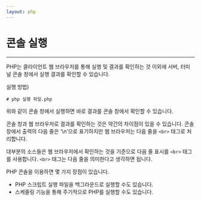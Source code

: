 ```yaml
---
layout: php
---
```


# 콘솔 실행
---
PHP는 클라이언트 웹 브라우저를 통해 실행 및 결과를 확인하는 것 이외에 서버, 터미널 콘솔 창에서 실행 결과를 확인할 수 있습니다.

실행 방법)
```
# php 실행 파일.php
```

위와 같이 콘솔 창에서 실행하면 바로 결과를 콘솔 창에서 확인할 수 있습니다.  

콘솔 창과 웹 브라우저로 결과를 확인하는 것은 약간의 차이점이 있을 수 있습니다. 콘솔 창에서 출력의 다음 줄은 ‘\n’으로 표기하지만 웹 브라우저는 다음 줄을 `<br>` 태그로 처리합니다.  

대부분의 소스들은 웹 브라우저에서 확인하는 것을 기준으로 다음 줄 표시를 `<br>` 태그를 사용합니다. `<br>` 태그는 다음 줄을 의미한다고 생각하면 됩니다.  

PHP 콘솔을 이용하면 몇 가지 장점이 있습니다. 
* PHP 스크립트 실행 파일을 백그라운드로 실행할 수도 있습니다. 
* 스케줄링 기능을 통해 주기적으로 PHP를 실행할 수도 있습니다. 

<br><br>